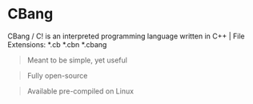 # CBang
CBang / C! is an interpreted programming language written in C++ | File Extensions: *.cb *.cbn *.cbang
> Meant to be simple, yet useful

> Fully open-source

> Available pre-compiled on Linux
